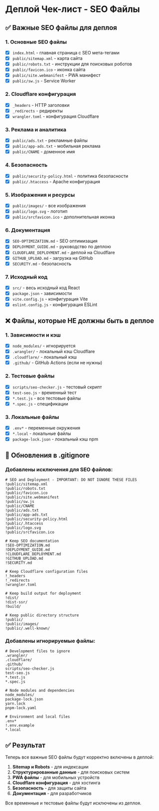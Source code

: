 # Деплой Чек-лист - SEO Файлы

## ✅ Важные SEO файлы для деплоя

### 1. Основные SEO файлы
- [x] `index.html` - главная страница с SEO мета-тегами
- [x] `public/sitemap.xml` - карта сайта
- [x] `public/robots.txt` - инструкции для поисковых роботов
- [x] `public/favicon.ico` - иконка сайта
- [x] `public/site.webmanifest` - PWA манифест
- [x] `public/sw.js` - Service Worker

### 2. Cloudflare конфигурация
- [x] `_headers` - HTTP заголовки
- [x] `_redirects` - редиректы
- [x] `wrangler.toml` - конфигурация Cloudflare

### 3. Реклама и аналитика
- [x] `public/ads.txt` - рекламные файлы
- [x] `public/app-ads.txt` - мобильная реклама
- [x] `public/CNAME` - доменное имя

### 4. Безопасность
- [x] `public/security-policy.html` - политика безопасности
- [x] `public/.htaccess` - Apache конфигурация

### 5. Изображения и ресурсы
- [x] `public/images/` - все изображения
- [x] `public/logo.svg` - логотип
- [x] `public/srcfavicon.ico` - дополнительная иконка

### 6. Документация
- [x] `SEO-OPTIMIZATION.md` - SEO оптимизация
- [x] `DEPLOYMENT_GUIDE.md` - руководство по деплою
- [x] `CLOUDFLARE_DEPLOYMENT.md` - деплой на Cloudflare
- [x] `GITHUB_UPLOAD.md` - загрузка на GitHub
- [x] `SECURITY.md` - безопасность

### 7. Исходный код
- [x] `src/` - весь исходный код React
- [x] `package.json` - зависимости
- [x] `vite.config.js` - конфигурация Vite
- [x] `eslint.config.js` - конфигурация ESLint

## ❌ Файлы, которые НЕ должны быть в деплое

### 1. Зависимости и кэш
- [x] `node_modules/` - игнорируется
- [x] `.wrangler/` - локальный кэш Cloudflare
- [x] `.cloudflare/` - локальный кэш
- [x] `.github/` - GitHub Actions (если не нужны)

### 2. Тестовые файлы
- [x] `scripts/seo-checker.js` - тестовый скрипт
- [x] `test-seo.js` - временный тест
- [x] `*.test.js` - все тестовые файлы
- [x] `*.spec.js` - спецификации

### 3. Локальные файлы
- [x] `.env*` - переменные окружения
- [x] `*.local` - локальные файлы
- [x] `package-lock.json` - локальный кэш npm

## 🔧 Обновления в .gitignore

### Добавлены исключения для SEO файлов:
```gitignore
# SEO and Deployment - IMPORTANT: DO NOT IGNORE THESE FILES
!public/sitemap.xml
!public/robots.txt
!public/favicon.ico
!public/site.webmanifest
!public/sw.js
!public/CNAME
!public/ads.txt
!public/app-ads.txt
!public/security-policy.html
!public/.htaccess
!public/logo.svg
!public/srcfavicon.ico

# Keep SEO documentation
!SEO-OPTIMIZATION.md
!DEPLOYMENT_GUIDE.md
!CLOUDFLARE_DEPLOYMENT.md
!GITHUB_UPLOAD.md
!SECURITY.md

# Keep Cloudflare configuration files
!_headers
!_redirects
!wrangler.toml

# Keep build output for deployment
!dist/
!dist-ssr/
!build/

# Keep public directory structure
!public/
!public/images/
!public/.well-known/
```

### Добавлены игнорируемые файлы:
```gitignore
# Development files to ignore
.wrangler/
.cloudflare/
.github/
scripts/seo-checker.js
test-seo.js
*.test.js
*.spec.js

# Node modules and dependencies
node_modules/
package-lock.json
yarn.lock
pnpm-lock.yaml

# Environment and local files
.env*
!.env.example
*.local
```

## ✅ Результат

Теперь все важные SEO файлы будут корректно включены в деплой:

1. **Sitemap и Robots** - для индексации
2. **Структурированные данные** - для поисковых систем
3. **PWA файлы** - для мобильных устройств
4. **Cloudflare конфигурация** - для хостинга
5. **Безопасность** - для защиты сайта
6. **Документация** - для разработчиков

Все временные и тестовые файлы будут исключены из деплоя. 